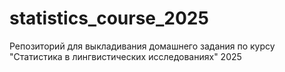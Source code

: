 # statistics_course_2025
Репозиторий для выкладивания домашнего задания по курсу "Статистика в лингвистических исследованиях" 2025
